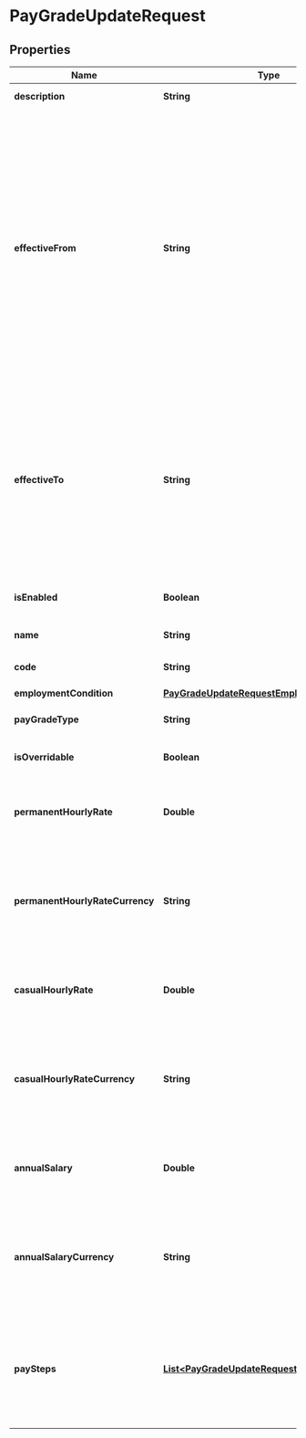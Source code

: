 

# PayGradeUpdateRequest


## Properties

| Name | Type | Description | Notes |
|------------ | ------------- | ------------- | -------------|
|**description** | **String** | Description of the [Pay Grade](https://developers.intellihr.io/docs/v1/). |  [optional] |
|**effectiveFrom** | **String** | The date this [Pay Grade](https://developers.intellihr.io/docs/v1/) Update is effective from within the organisation. Note that this doesn&#39;t affect the availableFrom date of the overall Pay Grade itself.  Not providing an effectiveFrom will apply the changes from the beggining of time.. This date will follow the format defined by [RFC3339](https://tools.ietf.org/html/rfc3339#section-5.6).   YYYY-MM-DD date formatting is also supported, although by using this format the date will be stored as the start of day in UTC time, not the requesting tenants timezone. |  |
|**effectiveTo** | **String** | The date this [Pay Grade](https://developers.intellihr.io/docs/v1/) Update is effective to within the organisation.. This date will follow the format defined by [RFC3339](https://tools.ietf.org/html/rfc3339#section-5.6).   YYYY-MM-DD date formatting is also supported, although by using this format the date will be stored as the start of day in UTC time, not the requesting tenants timezone. |  [optional] |
|**isEnabled** | **Boolean** | Toggle the availability of the [Pay Grade](https://developers.intellihr.io/docs/v1/) on or off within the organisation. |  [optional] |
|**name** | **String** | The name assigned to this [Pay Grade](https://developers.intellihr.io/docs/v1/). |  [optional] |
|**code** | **String** | Administrative, short code associated to the [Pay Grade](https://developers.intellihr.io/docs/v1/). |  [optional] |
|**employmentCondition** | [**PayGradeUpdateRequestEmploymentCondition**](PayGradeUpdateRequestEmploymentCondition.md) |  |  [optional] |
|**payGradeType** | **String** | The type of this [Pay Grade](https://developers.intellihr.io/docs/v1/). Enum: &#x60;FIXED&#x60; or &#x60;STEP&#x60;. |  [optional] |
|**isOverridable** | **Boolean** | Allow this [Pay Grade](https://developers.intellihr.io/docs/v1/) value to be overwritten. |  [optional] |
|**permanentHourlyRate** | **Double** | Stores the hourly rate for permanent [Jobs](https://developers.intellihr.io/docs/v1/). These inputs will be ignored if you also pass in pay Step values. |  [optional] |
|**permanentHourlyRateCurrency** | **String** | The currency that the permanentHourlyRate is being paid in. An international currency code. Typically AUD for Australian dollar, USD for American dollar etc. See [Official list of codes](https://www.iban.com/currency-codes). |  [optional] |
|**casualHourlyRate** | **Double** | Stores the hourly rate for casual [Jobs](https://developers.intellihr.io/docs/v1/). These inputs will be ignored if you also pass in pay Step values. |  [optional] |
|**casualHourlyRateCurrency** | **String** | The currency that the casualHourlyRate is being paid in. An international currency code. Typically AUD for Australian dollar, USD for American dollar etc. See [Official list of codes](https://www.iban.com/currency-codes). |  [optional] |
|**annualSalary** | **Double** | Stores the annual salary for [Jobs](https://developers.intellihr.io/docs/v1/). These inputs will be ignored if you also pass in pay Step values. |  [optional] |
|**annualSalaryCurrency** | **String** | The currency that the annualSalary is being paid in. An international currency code. Typically AUD for Australian dollar, USD for American dollar etc. See [Official list of codes](https://www.iban.com/currency-codes). |  [optional] |
|**paySteps** | [**List&lt;PayGradeUpdateRequestPayStepsInner&gt;**](PayGradeUpdateRequestPayStepsInner.md) | An array of Paygrade Step Rates. This will replace the current Pay Steps with a new list.  Providing an &#x60;id&#x60; for an existing Pay Step will update that record instead of createing a new Pay Step. |  [optional] |



